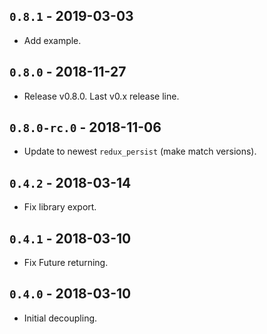 ## `0.8.1` - 2019-03-03

* Add example.

## `0.8.0` - 2018-11-27

* Release v0.8.0. Last v0.x release line.

## `0.8.0-rc.0` - 2018-11-06

* Update to newest `redux_persist` (make match versions).

## `0.4.2` - 2018-03-14

* Fix library export.

## `0.4.1` - 2018-03-10

* Fix Future returning.

## `0.4.0` - 2018-03-10

* Initial decoupling.
